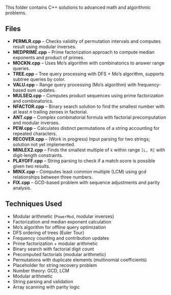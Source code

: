 This folder contains C++ solutions to advanced math and algorithmic problems.

## Files
- **PERMLR.cpp** – Checks validity of permutation intervals and computes result using modular inverses.
- **MEDPRIME.cpp** – Prime factorization approach to compute median exponents and product of primes.
- **MOCKN.cpp** – Uses Mo’s algorithm with combinatorics to answer range queries.
- **TREE.cpp** – Tree query processing with DFS + Mo’s algorithm, supports subtree queries by color.
- **VALU.cpp** – Range query processing (Mo’s algorithm) with frequency-based sum updates.
- **MULSEQ.cpp** – Computes product sequences using prime factorization and combinatorics.
- **NFACTOR.cpp** – Binary search solution to find the smallest number with at least *n* trailing zeroes in factorial.
- **ANT.cpp** – Complex combinatorial formula with factorial precomputation and modular inverses.
- **PEW.cpp** – Calculates distinct permutations of a string accounting for repeated characters.
- **RECOVER.cpp** – (Work in progress) Input parsing for two strings; solution not yet implemented.
- **MINLEX2.cpp** – Finds the smallest multiple of `k` within range `[L, R]` with digit-length constraints.
- **PLAYOFF.cpp** – String parsing to check if a match score is possible given two results.
- **MINX.cpp** – Computes least common multiple (LCM) using gcd relationships between three numbers.
- **FIX.cpp** – GCD-based problem with sequence adjustments and parity analysis.

## Techniques Used
- Modular arithmetic (`PowerMod`, modular inverses)  
- Factorization and median exponent calculation  
- Mo’s algorithm for offline query optimization  
- DFS ordering of trees (Euler Tour)  
- Frequency counting and contribution updates
- Prime factorization + modular arithmetic  
- Binary search with factorial digit count  
- Precomputed factorials (modular arithmetic)  
- Permutations with duplicate elements (multinomial coefficients)  
- Placeholder for string recovery problem  
- Number theory: GCD, LCM  
- Modular arithmetic  
- String parsing and validation  
- Array scanning with parity logic  
